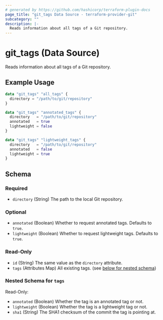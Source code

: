 ```yaml
---
# generated by https://github.com/hashicorp/terraform-plugin-docs
page_title: "git_tags Data Source - terraform-provider-git"
subcategory: ""
description: |-
  Reads information about all tags of a Git repository.
---
```


# git_tags (Data Source)

Reads information about all tags of a Git repository.

## Example Usage

```terraform
data "git_tags" "all_tags" {
  directory = "/path/to/git/repository"
}

data "git_tags" "annotated_tags" {
  directory   = "/path/to/git/repository"
  annotated   = true
  lightweight = false
}

data "git_tags" "lightweight_tags" {
  directory   = "/path/to/git/repository"
  annotated   = false
  lightweight = true
}
```

<!-- schema generated by tfplugindocs -->
## Schema

### Required

- `directory` (String) The path to the local Git repository.

### Optional

- `annotated` (Boolean) Whether to request annotated tags. Defaults to `true`.
- `lightweight` (Boolean) Whether to request lightweight tags. Defaults to `true`.

### Read-Only

- `id` (String) The same value as the `directory` attribute.
- `tags` (Attributes Map) All existing tags. (see [below for nested schema](#nestedatt--tags))

<a id="nestedatt--tags"></a>
### Nested Schema for `tags`

Read-Only:

- `annotated` (Boolean) Whether the tag is an annotated tag or not.
- `lightweight` (Boolean) Whether the tag is a lightweight tag or not.
- `sha1` (String) The SHA1 checksum of the commit the tag is pointing at.


